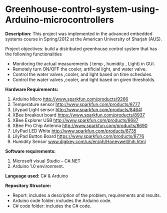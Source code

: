 # Greenhouse-control-system-using-Arduino-microcontrollers
**Description:**
This project was implemented in the advanced embedded systems course in Spring/2012 at the American University of Sharjah (AUS).

Project objectives: build a distributed greenhouse control system that has the following functionalities

 - Monitoring the actual measurements ( temp , humidity , Light) in GUI.
 - Remotely turn ON/OFF the cooler, artificial light, and water valve. 
 - Control the water valves ,cooler, and light based on time schedules.
 - Control the water valves ,cooler, and light based on given thresholds.

**Hardware Requirements:**

1. Arduino Micro http://www.sparkfun.com/products/9266
2. Temperature sensor http://www.sparkfun.com/products/8777
3. Lilypad Light sensor http://www.sparkfun.com/products/8464)
4. XBee breakout board https://www.sparkfun.com/products/8937
5. XBee Explorer USB http://www.sparkfun.com/products/8687
6. XBee Pro Chip Antenna http://www.sparkfun.com/products/8690
7. LilyPad LED White http://www.sparkfun.com/products/8735
8. LilyPad Button Board https://www.sparkfun.com/products/8776
9. Humidity Sensor www.digikey.com/us/en/ph/Honeywell/hih.html

**Software requirements:**
1. Microsoft visual Studio – C#.NET
2. Arduino 1.0 environment.

**Language used:** C# & Arduino

**Repository Structure:**

 - Report: includes a description of the problem, requirements and results.
 - Arduino code folder: includes the Arduino code.
 - C# code folder: includes the C# code.
 
